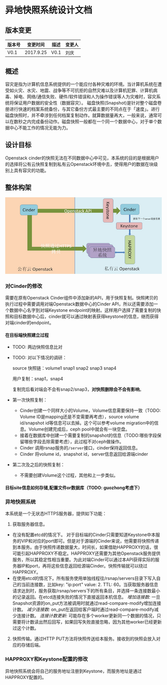 # 异地快照系统设计文档

## 版本变更

| 版本号        | 变更时间       | 描述          | 变更人    |
| ------------ | ------------- | ------------ |----------|
| V0.1         | 2017.9.25     | V0.1        | 刘庆      |

## 概述

容灾是指为计算机信息系统提供的一个能应付各种灾难的环境。当计算机系统在遭受如火灾、水灾、地震、战争等不可抗拒的自然灾难以及计算机犯罪、计算机病毒、掉电、网络/通信失败、硬件/软件错误和人为操作错误等人为灾难时，容灾系统将保证用户数据的安全性（数据容灾）。
磁盘快照(Snapshot)是针对整个磁盘卷册进行快速的档案系统备份，与其它备份方式最主要的不同点在于「速度」。进行磁盘快照时，并不牵涉到任何档案复制动作。就算数据量再大，一般来说，通常可以在数秒之内完成备份动作。磁盘快照一般都在一个同一个数据中心，对于单个数据中心不能工作的情况无能为力。


## 设计目标

Openstack cinder的快照无法在不同数据中心中可见，本系统的目的是根据用户的选择将公有云快照复制到私有云Openstack环境中去，使得用户的数据在块级别上具有容灾的功能。

## 整体构架
![](arch.png)

### 对Cinder的修改
需要在原有Openstack Cinder组件中添加新的API，用于快照复制。快照拷贝的执行过程中需要调用对端Openstack数据中心的Cinder API，所以还需要添加一个数据中心名字到对端Keystone endpoint的映射。这样用户选择了需要复制的快照和目标数据中心后，cinder就可以通过映射表获得keystone的信息，继而获得对端cinder的endpoint。

#### 在目标端快照建立过程
* TODO: 两边快照信息比对
* TODO: 对以下情况的调研：

  source 快照链：volume1 snap1 snap2 snap3 snap4

  用户复制：snap1，snap4

  复制完后看对端会不会有snap2/snap3，**对快照删除会不会有影响**。
* 第一次快照复制：
  * Cinder创建一个同样大小的Volume，Volume信息需要保持一致（TODO: Volume ID是mapping还是不变需要再考虑），source volume id/snapshot id等信息可以去掉。这个可以参考volume migration中的信息。Volume创建完成后，ceph pool中就会有一块空盘。
  * 接着在数据库中创建一个需要复制的snapshot的信息（TODO:哪些字段保留哪些字段去除需要考虑），此过程不对ceph做操作。
  * Cinder 调用rsnap服务的`/server`接口，cinder保持返回信息。
  * Cinder 将volume id，snapshot id，server信息返回给源端cinder
* 第二次及之后的快照复制：
  * 不需要创建Volume这个过程，其他和上一步类似。

#### 目标site信息如何存储,配置文件or数据库（TODO: guozhong考虑下）

### 异地快照系统
本系统是一个无状态HTTPS服务器，提供如下功能：
1. 获取服务器信息。
  * 在没有配置etcd的情况下。 对于目标端的Cinder只需要知道Keystone中本服务的VIP和对应的port即可。但是对于源端的Cinder来说，他需要将快照传递到本服务。由于快照传递数据量大，时间长，如果借助HAPPROXY的话，很可能引起HAPPROXY不稳定。HAPPROXY还需要为其他Openstack服务提供服务，所以其稳定性相当重要。为此对端Cinder可以通过本API获得实际的服务器IP和port，再将这些信息返回给源端Cinder。快照传输就可以绕过HAPPROXY。
  * 在使用etcd的情况下。所有服务使用单独线程往/rsnap/servers目录下写入自己的当前连接数，比如key: "ip:port" value: 2. TTL: 60。当获取服务器信息请求达到时，服务获取/rsnap/servers下的所有条目，并选择一条连接数最小的记录返回。在etcd连接失败的情况下直接返回本机信息。
    *增加连接数:* 一旦Snapshot资源的on_put方法被调用时就通过read-compare-modify增加连接计数。
    *减少连接数:* on_put在返回给客户端时通过read-compare-modify减少连接计数。
    *连接计数更新:* 可能存在多个worker更新同一个数据的情况，只需要将计数读出然后回写，如果回写失败直接忽略，因为其他worker已经更新过这个计数。

2. 快照传输。通过HTTP PUT方法将快照传送给本服务。接收到的快照会放入对应的存储后端。

### HAPPROXY和Keystone配置的修改
异地快照系统会将自己的服务地址注册到Keystone，而服务地址是通过HAPPROXY配置的。

